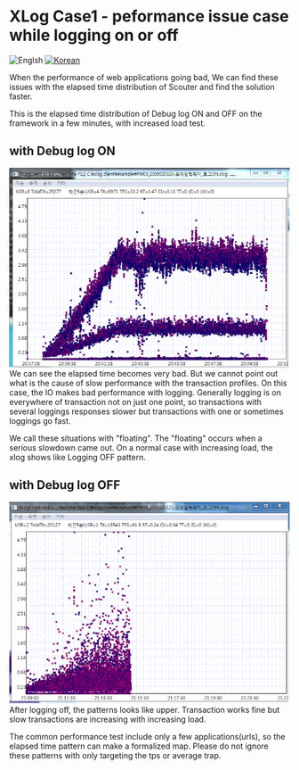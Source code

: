 # XLog Case1 - peformance issue case while logging on or off
![Englsh](https://img.shields.io/badge/language-English-orange.svg) [![Korean](https://img.shields.io/badge/language-Korean-blue.svg)](XLog-Case1.md)

When the performance of web applications going bad, We can find these issues with the elapsed time distribution of Scouter and find the solution faster.

This is the elapsed time distribution of Debug log ON and OFF on the framework in a few minutes, with increased load test.

## with Debug log ON
![Log On](../img/client/xlog_log_on_case.png)
We can see the elapsed time becomes very bad. 
But we cannot point out what is the cause of slow performance with the transaction profiles. 
On this case, the IO makes bad performance with logging. 
Generally logging is on everywhere of transaction not on just one point, so transactions with several loggings responses slower but transactions with one or sometimes loggings go fast.

We call these situations with "floating". The "floating" occurs when a serious slowdown came out. 
On a normal case with increasing load, the xlog shows like Logging OFF pattern. 

## with Debug log OFF
![Log Off](../img/client/xlog_log_off_case.png)
After logging off, the patterns looks like upper. 
Transaction works fine but slow transactions are increasing with increasing load.

The common performance test include only a few applications(urls), so the elapsed time pattern can make a formalized map. 
Please do not ignore these patterns with only targeting the tps or average trap.

